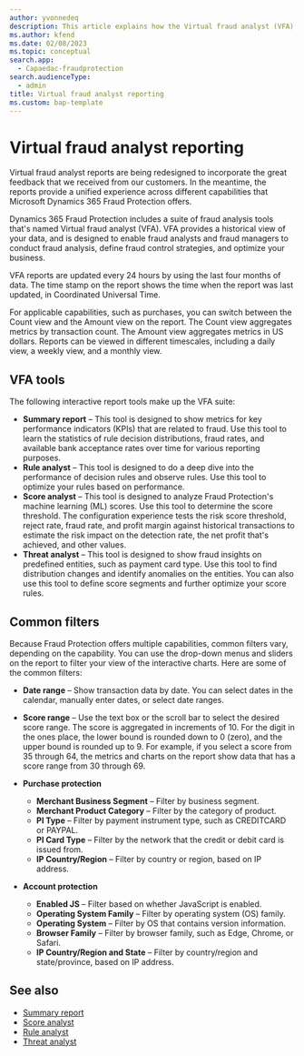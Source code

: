 ```yaml
---
author: yvonnedeq
description: This article explains how the Virtual fraud analyst (VFA) in Microsoft Dynamics 365 Fraud Protection helps you set up and adjust risk score thresholds.
ms.author: kfend
ms.date: 02/08/2023
ms.topic: conceptual
search.app: 
  - Capaedac-fraudprotection
search.audienceType:
  - admin
title: Virtual fraud analyst reporting
ms.custom: bap-template
---
```


# Virtual fraud analyst reporting

Virtual fraud analyst reports are being redesigned to incorporate the great feedback that we received from our customers. In the meantime, the reports provide a unified experience across different capabilities that Microsoft Dynamics 365 Fraud Protection offers.

Dynamics 365 Fraud Protection includes a suite of fraud analysis tools that's named Virtual fraud analyst (VFA). VFA provides a historical view of your data, and is designed to enable fraud analysts and fraud managers to conduct fraud analysis, define fraud control strategies, and optimize your business.

VFA reports are updated every 24 hours by using the last four months of data. The time stamp on the report shows the time when the report was last updated, in Coordinated Universal Time.

For applicable capabilities, such as purchases, you can switch between the Count view and the Amount view on the report. The Count view aggregates metrics by transaction count. The Amount view aggregates metrics in US dollars. Reports can be viewed in different timescales, including a daily view, a weekly view, and a monthly view.

## VFA tools
The following interactive report tools make up the VFA suite:

  - **Summary report** – This tool is designed to show metrics for key performance indicators (KPIs) that are related to fraud. Use this tool to learn the statistics of rule decision distributions, fraud rates, and available bank acceptance rates over time for various reporting purposes.
  - **Rule analyst** – This tool is designed to do a deep dive into the performance of decision rules and observe rules. Use this tool to optimize your rules based on performance.
  - **Score analyst** – This tool is designed to analyze Fraud Protection's machine learning (ML) scores. Use this tool to determine the score threshold. The configuration experience tests the risk score threshold, reject rate, fraud rate, and profit margin against historical transactions to estimate the risk impact on the detection rate, the net profit that's achieved, and other values.
  - **Threat analyst** – This tool is designed to show fraud insights on predefined entities, such as payment card type. Use this tool to find distribution changes and identify anomalies on the entities. You can also use this tool to define score segments and further optimize your score rules.

## Common filters
Because Fraud Protection offers multiple capabilities, common filters vary, depending on the capability. You can use the drop-down menus and sliders on the report to filter your view of the interactive charts. Here are some of the common filters:

- **Date range** – Show transaction data by date. You can select dates in the calendar, manually enter dates, or select date ranges.
- **Score range** – Use the text box or the scroll bar to select the desired score range. The score is aggregated in increments of 10. For the digit in the ones place, the lower bound is rounded down to 0 (zero), and the upper bound is rounded up to 9. For example, if you select a score from 35 through 64, the metrics and charts on the report show data that has a score range from 30 through 69.
- **Purchase protection**

    - **Merchant Business Segment** – Filter by business segment.
    - **Merchant Product Category** – Filter by the category of product.
    - **PI Type** – Filter by payment instrument type, such as CREDITCARD or PAYPAL.	
    - **PI Card Type** – Filter by the network that the credit or debit card is issued from.
    - **IP Country/Region** – Filter by country or region, based on IP address.

- **Account protection**

    - **Enabled JS** – Filter based on whether JavaScript is enabled.
    - **Operating System Family** – Filter by operating system (OS) family.
    - **Operating System** – Filter by OS that contains version information.
    - **Browser Family** – Filter by browser family, such as Edge, Chrome, or Safari.
    - **IP Country/Region and State** – Filter by country/region and state/province, based on IP address.

## See also
- [Summary report](summary-report.md)
- [Score analyst](score-analyst.md)
- [Rule analyst](rule-analyst.md)
- [Threat analyst](threat-analyst.md)
